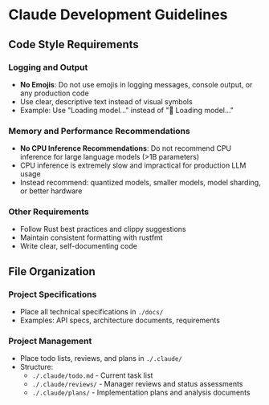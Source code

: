 # Claude Development Guidelines

## Code Style Requirements

### Logging and Output
- **No Emojis**: Do not use emojis in logging messages, console output, or any production code
- Use clear, descriptive text instead of visual symbols
- Example: Use "Loading model..." instead of "🔄 Loading model..."

### Memory and Performance Recommendations
- **No CPU Inference Recommendations**: Do not recommend CPU inference for large language models (>1B parameters)
- CPU inference is extremely slow and impractical for production LLM usage
- Instead recommend: quantized models, smaller models, model sharding, or better hardware

### Other Requirements
- Follow Rust best practices and clippy suggestions
- Maintain consistent formatting with rustfmt
- Write clear, self-documenting code

## File Organization

### Project Specifications
- Place all technical specifications in `./docs/`
- Examples: API specs, architecture documents, requirements

### Project Management
- Place todo lists, reviews, and plans in `./.claude/`
- Structure:
  - `./.claude/todo.md` - Current task list
  - `./.claude/reviews/` - Manager reviews and status assessments
  - `./.claude/plans/` - Implementation plans and analysis documents
